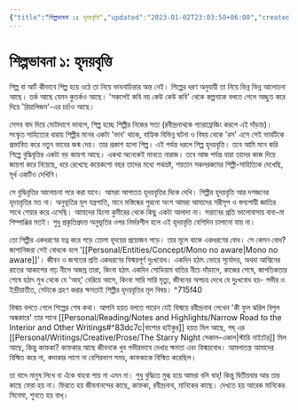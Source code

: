 ```yaml
---
{"title":"শিল্পভাবনা ১: হৃদয়বৃত্তি","updated":"2023-01-02T23:03:50+06:00","created":"2022-06-13T18:25:57+06:00","tags":["art","aesthetics","literature"],"location":"বাড্ডা, ঢাকা","dg-publish":true,"permalink":"/personal/musings//","dgPassFrontmatter":true}
---
```


# শিল্পভাবনা ১: হৃদয়বৃত্তি

শিল্প বা আর্ট কীভাবে শিল্প হয়ে ওঠে তা নিয়ে ভাবনাচিন্তার অন্ত নেই। শিল্পের ধরণ অনুযায়ী তা নিয়ে ভিন্ন ভিন্ন আলোচনা আছে। তর্ক আছে যেমন কুতর্কও আছে। 'সকলেই কবি নয় কেউ কেউ কবি' থেকে কল্পনাকে বলতে গেলে অচ্ছুত করে দিয়ে 'রিয়ালিজম'-এর চর্চাও আছে।

সেসব বাদ দিয়ে মোটাদাগে ভাবলে, শিল্প হচ্ছে শিল্পীর নিজের সত্য (রবীন্দ্রনাথকে প্যারাফ্রেজিং করলে এই দাঁড়ায়)। সংস্কৃত সাহিত্যের ধারায় শিল্পীর মনের একটা 'ভাব' থাকে, বাহ্যিক বিভিন্ন ঘটনা ও বিষয় থেকে 'রস' এসে সেই ভাবটিকে প্রভাবিত করে নতুন ভাবের জন্ম দেয়। তার প্রকাশ হলো শিল্প। এই পর্যন্ত ধরলে শিল্প হৃদয়বৃত্তি। তবে আমি মনে করি শিল্পে বুদ্ধিবৃত্তির একটা বড় জায়গা আছে। একথা অনেকেই মানতে নারাজ। তবে আজ পর্যন্ত যারা তাদের কাজ দিয়ে জায়গা করে নিয়েছে, ধরে রেখেছে কয়েকশো বছর তাদের মধ্যে পথভ্রষ্ট, শয়তান সকলরকমের শিল্পী-সাহিত্যিক দেখেছি, মূর্খ একটিও দেখিনি।

সে বুদ্ধিবৃত্তির আলোচনা পরে করা যাবে। আমরা আপাতত হৃদয়বৃত্তির দিকে দেখি। শিল্পীর হৃদয়বৃত্তি আর দশজনের হৃদয়বৃত্তির মত না। অনুভূতির মূল যন্ত্রপাতি, মানে মস্তিষ্কের পুরনো অংশ আমরা আমাদের সরীসৃপ ও স্তন্যপায়ী জ্ঞাতির সাথে শেয়ার করে এসেছি। আমাদের হিংসা কুমীরের থেকে কিছু একটা আলাদা না। সন্তানের প্রতি ভালোবাসায় বাবা-মা শিম্পাঞ্জির মতই। শুধু প্রকৃতিপ্রদত্ত অনুভূতির ওপর নির্ভরশীল হলে এই হৃদয়বৃত্তি বেশিদিন চালানো যায় না।

তো শিল্পীর একধরণের যত্ন করে গড়ে তোলা হৃদয়ের প্রয়োজন পড়ে। তার মূলে থাকে একধরণের বোধ। সে কেমন বোধ? জাপানিজরা সেই বোধকে বলে '[[Personal/Entities/Concept/Mono no aware\|Mono no aware]]'। জীবন ও জগতের প্রতি একধরণের বিস্ময়পূর্ণ দুঃখবোধ। একদিন হঠাৎ ভোরে সূর্যোদয়, অথবা আশ্বিনের রাতের আকাশের গাঢ় নীলে অজস্র তারা, কিংবা হঠাৎ একদিন সোডিয়াম বাতির নীচে দাঁড়ালে, কাজের শেষে, জাগতিকতার শেষে হঠাৎ মুখ থেকে যে 'আহ্' বেরিয়ে আসে, কিংবা সারি সারি মৃত্যু, জীবনের অপচয় দেখে যে দুঃখবোধ হয়- গভীর ও ইন্দ্রীয়াতীত, সেটাকে গ্রহণ করার ক্ষমতাই শিল্পীর হৃদয়বৃত্তির মূল বিষয়। ^715f40

বিস্ময় বলতে গেলে শিল্পের শেষ কথা। আপনি হয়ত বলতে পারেন যেই বিস্ময়ে রবীন্দ্রনাথ লেখেন 'কী ফুল ঝরিল বিপুল অন্ধকারে' তার সাথে [[Personal/Reading/Notes and Highlights/Narrow Road to the Interior and Other Writings#^83dc7c\|বাশোর হাইকুর]] হয়ত মিল আছে, গঘ্ এর [[Personal/Writings/Creative/Prose/The Starry Night সেকাল-একাল\|স্টারি নাইটের]] মিল আছে, কিন্তু কাফকা? কাফকার আছে জীবনকে খুব গভীরভাবে দেখার ক্ষমতা এবং বিস্ময়বোধ। আমলাতন্ত্র আমাদের বিস্মিত করে না, কদাকার লাগে না বেশিরভাগ সময়, কাফকাকে বিস্মিত করেছিল।

তা বাদে মানুষ লিখে বা এঁকে বাহবা পায় না এমন না। শুধু বুদ্ধিতে মুগ্ধ হয়ে আমরা বলি বাহ্! কিন্তু দ্বিতীয়বার আর তার কাছে ফেরা হয় না। ফিরতে হয় জীবনানন্দের কাছে, কাফকা, রবীন্দ্রনাথ, মানিকের কাছে। দেখতে হয় আরেক মানিকের সিনেমা, শুনতে হয় বাখ্।